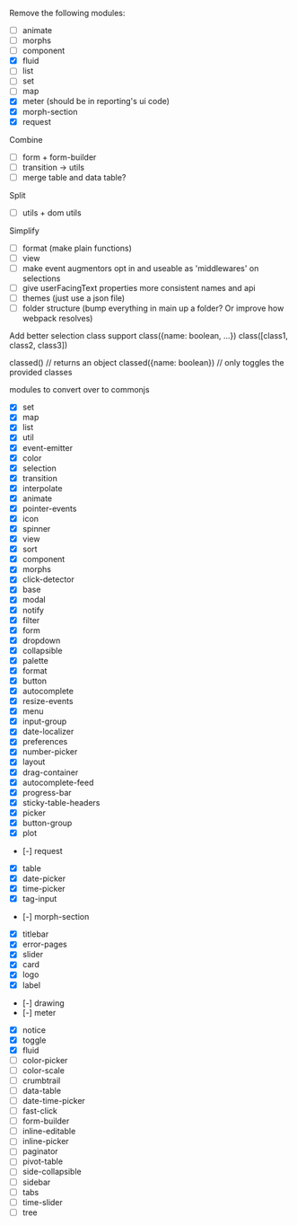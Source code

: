 Remove the following modules:
 - [ ] animate
 - [ ] morphs
 - [ ] component
 - [x] fluid
 - [ ] list
 - [ ] set
 - [ ] map
 - [x] meter (should be in reporting's ui code)
 - [x] morph-section
 - [x] request

Combine
 - [ ] form + form-builder
 - [ ] transition -> utils
 - [ ] merge table and data table?

Split
  - [ ] utils + dom utils

Simplify
 - [ ] format (make plain functions)
 - [ ] view
 - [ ] make event augmentors opt in and useable as 'middlewares' on selections
 - [ ] give userFacingText properties more consistent names and api
 - [ ] themes (just use a json file)
 - [ ] folder structure (bump everything in main up a folder? Or improve how webpack resolves)

Add better selection class support
 class({name: boolean, ...})
 class([class1, class2, class3])

 classed() // returns an object
 classed({name: boolean}) // only toggles the provided classes

modules to convert over to commonjs
- [x] set
- [x] map
- [x] list
- [x] util
- [x] event-emitter
- [x] color
- [x] selection
- [x] transition
- [x] interpolate
- [x] animate
- [x] pointer-events
- [x] icon
- [x] spinner
- [x] view
- [x] sort
- [x] component
- [x] morphs
- [x] click-detector
- [x] base
- [x] modal
- [x] notify
- [x] filter
- [x] form
- [x] dropdown
- [x] collapsible
- [x] palette
- [x] format
- [x] button
- [x] autocomplete
- [x] resize-events
- [x] menu
- [x] input-group
- [x] date-localizer
- [x] preferences
- [x] number-picker
- [x] layout
- [x] drag-container
- [x] autocomplete-feed
- [x] progress-bar
- [x] sticky-table-headers
- [x] picker
- [x] button-group
- [x] plot
- [-] request
- [x] table
- [x] date-picker
- [x] time-picker
- [x] tag-input
- [-] morph-section
- [x] titlebar
- [x] error-pages
- [x] slider
- [x] card
- [x] logo
- [x] label
- [-] drawing
- [-] meter
- [x] notice
- [x] toggle
- [x] fluid
- [ ] color-picker
- [ ] color-scale
- [ ] crumbtrail
- [ ] data-table
- [ ] date-time-picker
- [ ] fast-click
- [ ] form-builder
- [ ] inline-editable
- [ ] inline-picker
- [ ] paginator
- [ ] pivot-table
- [ ] side-collapsible
- [ ] sidebar
- [ ] tabs
- [ ] time-slider
- [ ] tree
